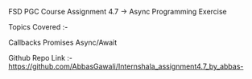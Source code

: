 FSD PGC Course Assignment 4.7 -> Async Programming Exercise

Topics Covered :-

Callbacks
Promises
Async/Await

Github Repo Link :- 
https://github.com/AbbasGawali/Internshala_assignment4.7_by_abbas-